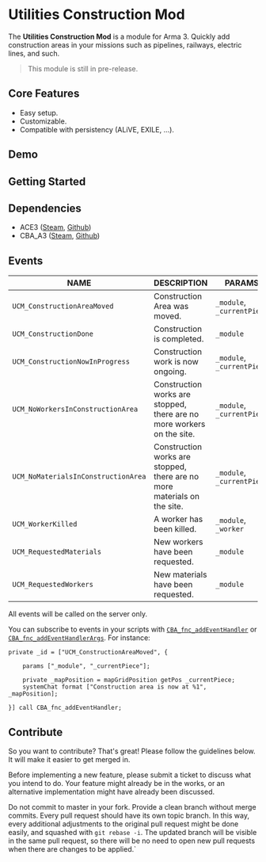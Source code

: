 # Utilities Construction Mod

The **Utilities Construction Mod** is a module for Arma 3. Quickly add construction areas in your missions such as pipelines, railways, electric lines, and such.

> This module is still in pre-release.

## Core Features

  - Easy setup.
  - Customizable.
  - Compatible with persistency (ALiVE, EXILE, ...).

## Demo



## Getting Started



## Dependencies

  - ACE3 ([Steam](https://steamcommunity.com/sharedfiles/filedetails/?id=463939057), [Github](https://github.com/acemod/ACE3/releases/latest))
  - CBA_A3 ([Steam](https://steamcommunity.com/workshop/filedetails/?id=450814997), [Github](https://github.com/CBATeam/CBA_A3/releases/latest))

## Events

| NAME | DESCRIPTION | PARAMS
|------|------|------
| `UCM_ConstructionAreaMoved` | Construction Area was moved. | `_module`, `_currentPiece`
| `UCM_ConstructionDone` | Construction is completed. | `_module`
| `UCM_ConstructionNowInProgress` | Construction work is now ongoing. | `_module`, `_currentPiece`
| `UCM_NoWorkersInConstructionArea` | Construction works are stopped, there are no more workers on the site. | `_module`, `_currentPiece`
| `UCM_NoMaterialsInConstructionArea` | Construction works are stopped, there are no more materials on the site. | `_module`, `_currentPiece`
| `UCM_WorkerKilled` | A worker has been killed. | `_module`, `_worker`
| `UCM_RequestedMaterials` | New workers have been requested. | `_module`
| `UCM_RequestedWorkers` | New materials have been requested. | `_module`

All events will be called on the server only.

You can subscribe to events in your scripts with [`CBA_fnc_addEventHandler`](https://cbateam.github.io/CBA_A3/docs/files/events/fnc_addEventHandler-sqf.html) or [`CBA_fnc_addEventHandlerArgs`](https://cbateam.github.io/CBA_A3/docs/files/events/fnc_addEventHandlerArgs-sqf.html). For instance:

```sqf
private _id = ["UCM_ConstructionAreaMoved", {

	params ["_module", "_currentPiece"];

	private _mapPosition = mapGridPosition getPos _currentPiece;
	systemChat format ["Construction area is now at %1", _mapPosition];

}] call CBA_fnc_addEventHandler;
```


## Contribute

So you want to contribute? That's great! Please follow the guidelines below. It will make it easier to get merged in.

Before implementing a new feature, please submit a ticket to discuss what you intend to do. Your feature might already be in the works, or an alternative implementation might have already been discussed.

Do not commit to master in your fork. Provide a clean branch without merge commits. Every pull request should have its own topic branch. In this way, every additional adjustments to the original pull request might be done easily, and squashed with `git rebase -i`. The updated branch will be visible in the same pull request, so there will be no need to open new pull requests when there are changes to be applied.`
